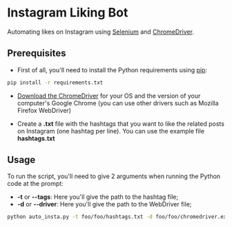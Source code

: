 # Instagram Liking Bot

Automating likes on Instagram using [Selenium](https://www.selenium.dev/) and [ChromeDriver](https://chromedriver.chromium.org/).

## Prerequisites

 - First of all, you'll need to install the Python requirements using [pip](https://pip.pypa.io/en/stable/):
 
 ```bash
pip install -r requirements.txt
````

 - [Download the ChromeDriver](https://chromedriver.chromium.org/downloads) for your OS and the version of your computer's Google Chrome (you can use other drivers such as Mozilla Firefox WebDriver)
 
 - Create a **.txt** file with the hashtags that you want to like the related posts on Instagram (one hashtag per line). You can use the example file **hashtags.txt**
 
## Usage

To run the script, you'll need to give 2 arguments when running the Python code at the prompt:

 - **-t** or **--tags**: Here you'll give the path to the hashtag file;
 - **-d** or **--driver**: Here you'll give the path to the WebDriver file;
 
  ```bash
python auto_insta.py -t foo/foo/hashtags.txt -d foo/foo/chromedriver.exe
````
 
